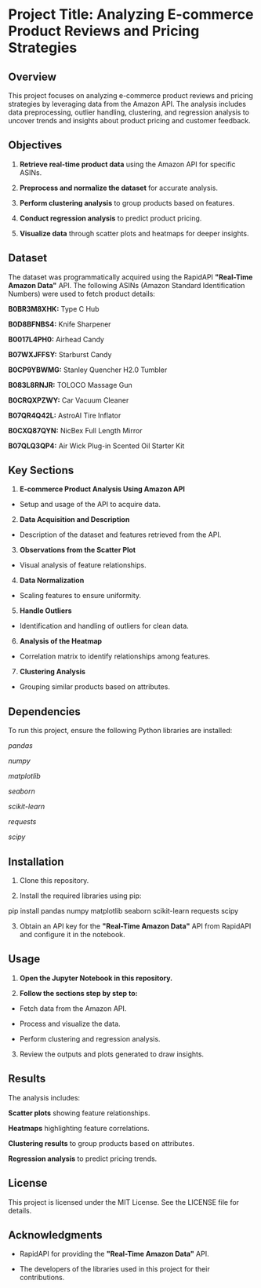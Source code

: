 # Project Title: Analyzing E-commerce Product Reviews and Pricing Strategies

## Overview

This project focuses on analyzing e-commerce product reviews and pricing strategies by leveraging data from the Amazon API. The analysis includes data preprocessing, outlier handling, clustering, and regression analysis to uncover trends and insights about product pricing and customer feedback.

## Objectives

1. **Retrieve real-time product data** using the Amazon API for specific ASINs.

2. **Preprocess and normalize the dataset** for accurate analysis.

3. **Perform clustering analysis** to group products based on features.

4. **Conduct regression analysis** to predict product pricing.

5. **Visualize data** through scatter plots and heatmaps for deeper insights.

## Dataset

The dataset was programmatically acquired using the RapidAPI **"Real-Time Amazon Data"** API. The following ASINs (Amazon Standard Identification Numbers) were used to fetch product details:

**B0BR3M8XHK:** Type C Hub

**B0D8BFNBS4:** Knife Sharpener

**B0017L4PH0:** Airhead Candy

**B07WXJFFSY:** Starburst Candy

**B0CP9YBWMG:** Stanley Quencher H2.0 Tumbler

**B083L8RNJR:** TOLOCO Massage Gun

**B0CRQXPZWY:** Car Vacuum Cleaner

**B07QR4Q42L:** AstroAI Tire Inflator

**B0CXQ87QYN:** NicBex Full Length Mirror

**B07QLQ3QP4:** Air Wick Plug-in Scented Oil Starter Kit

## Key Sections

1. **E-commerce Product Analysis Using Amazon API**

 - Setup and usage of the API to acquire data.

2. **Data Acquisition and Description**

 - Description of the dataset and features retrieved from the API.

3. **Observations from the Scatter Plot**

 - Visual analysis of feature relationships.

4. **Data Normalization**

 - Scaling features to ensure uniformity.

5. **Handle Outliers**

 - Identification and handling of outliers for clean data.

6. **Analysis of the Heatmap**

 - Correlation matrix to identify relationships among features.

7. **Clustering Analysis**

 - Grouping similar products based on attributes.

## Dependencies

To run this project, ensure the following Python libraries are installed:

*pandas*

*numpy*

*matplotlib*

*seaborn*

*scikit-learn*

*requests*

*scipy*

## Installation

1. Clone this repository.

2. Install the required libraries using pip:

pip install pandas numpy matplotlib seaborn scikit-learn requests scipy

3. Obtain an API key for the **"Real-Time Amazon Data"** API from RapidAPI and configure it in the notebook.

## Usage

1. **Open the Jupyter Notebook in this repository.**

2. **Follow the sections step by step to:**

 - Fetch data from the Amazon API.

 - Process and visualize the data.

 - Perform clustering and regression analysis.

3. Review the outputs and plots generated to draw insights.

## Results

The analysis includes:

**Scatter plots** showing feature relationships.

**Heatmaps** highlighting feature correlations.

**Clustering results** to group products based on attributes.

**Regression analysis** to predict pricing trends.

## License

This project is licensed under the MIT License. See the LICENSE file for details.

## Acknowledgments

 - RapidAPI for providing the **"Real-Time Amazon Data"** API.

 - The developers of the libraries used in this project for their contributions.

